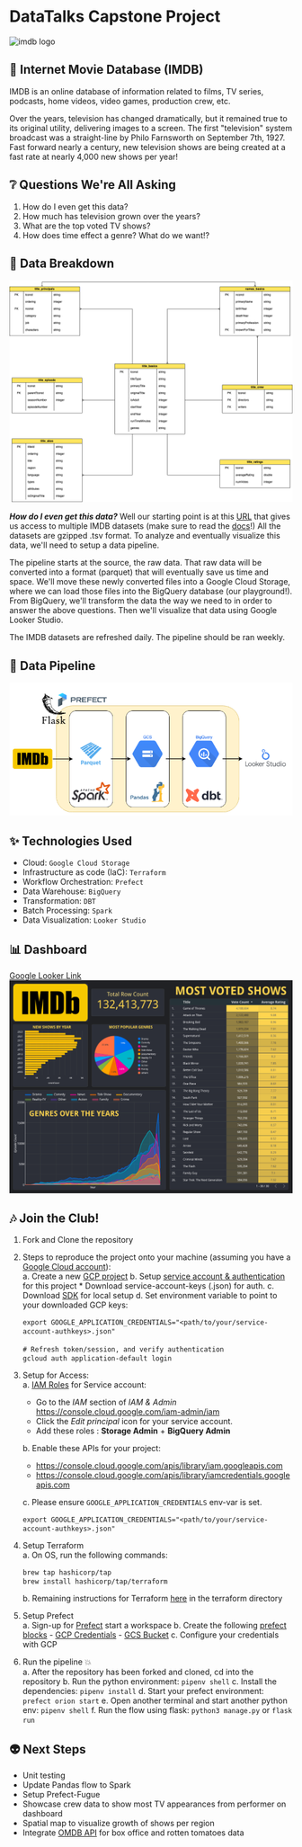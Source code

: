 # DataTalks Capstone Project
![imdb logo](https://upload.wikimedia.org/wikipedia/commons/thumb/6/69/IMDB_Logo_2016.svg/575px-IMDB_Logo_2016.svg.png?20200406194337)

## :movie_camera: Internet Movie Database (IMDB)

IMDB is an online database of information related to films, TV series, podcasts, home videos, video games, production crew, etc.

Over the years, television has changed dramatically, but it remained true to its original utility, delivering images to a screen. The first "television" system broadcast was a straight-line by Philo Farnsworth on September 7th, 1927. Fast forward nearly a century, new television shows are being created at a fast rate at nearly 4,000 new shows per year!

## :grey_question: Questions We're All Asking
1. How do I even get this data?
2. How much has television grown over the years?
3. What are the top voted TV shows?
4. How does time effect a genre? What do we want!?

## :diamond_shape_with_a_dot_inside: Data Breakdown
![erd](images/imdb-erd.png)

***How do I even get this data?*** Well our starting point is at this [URL](https://datasets.imdbws.com/) that gives us access to multiple IMDB datasets (make sure to read the [docs](https://www.imdb.com/interfaces/)!) All the datasets are gzipped .tsv format. To analyze and eventually visualize this data, we'll need to setup a data pipeline.

The pipeline starts at the source, the raw data. That raw data will be converted into a format (parquet) that will eventually save us time and space. We'll move these newly converted files into a Google Cloud Storage, where we can load those files into the BigQuery database (our playground!). From BigQuery, we'll transform the data the way we need to in order to answer the above questions. Then we'll visualize that data using Google Looker Studio.

The IMDB datasets are refreshed daily. The pipeline should be ran weekly.

## :station: Data Pipeline
![pipeline](images/data_pipeline.png)

## :sparkles: Technologies Used
- Cloud: `Google Cloud Storage`
- Infrastructure as code (IaC): `Terraform`
- Workflow Orchestration: `Prefect`
- Data Warehouse: `BigQuery`
- Transformation: `DBT`
- Batch Processing: `Spark`
- Data Visualization: `Looker Studio`

## :bar_chart: Dashboard
[Google Looker Link](https://lookerstudio.google.com/reporting/057d04ba-879a-4b4a-9f5c-d9e7a1537464)
![dashboard](images/looker.png)

## :notes: Join the Club!
1. Fork and Clone the repository
   
2. Steps to reproduce the project onto your machine (assuming you have a [Google Cloud account](https://cloud.google.com/free)): \
    a. Create a new [GCP project](https://console.cloud.google.com/cloud-resource-manager)
    b. Setup [service account & authentication](https://cloud.google.com/docs/authentication/getting-started) for this project
       * Download service-account-keys (.json) for auth.
    c. Download [SDK](https://cloud.google.com/sdk/docs/quickstart) for local setup
    d. Set environment variable to point to your downloaded GCP keys:
      ```shell
      export GOOGLE_APPLICATION_CREDENTIALS="<path/to/your/service-account-authkeys>.json"
      
      # Refresh token/session, and verify authentication
      gcloud auth application-default login
      ```

3. Setup for Access: \
    a. [IAM Roles](https://cloud.google.com/storage/docs/access-control/iam-roles) for Service account:
    * Go to the *IAM* section of *IAM & Admin* https://console.cloud.google.com/iam-admin/iam
    * Click the *Edit principal* icon for your service account.
    * Add these roles : **Storage Admin** + **BigQuery Admin**
    
    b. Enable these APIs for your project:
    * https://console.cloud.google.com/apis/library/iam.googleapis.com
    * https://console.cloud.google.com/apis/library/iamcredentials.googleapis.com
    
    c. Please ensure `GOOGLE_APPLICATION_CREDENTIALS` env-var is set.
    ```shell
    export GOOGLE_APPLICATION_CREDENTIALS="<path/to/your/service-account-authkeys>.json"
    ```

4. Setup Terraform \
    a. On OS, run the following commands:
    ```
    brew tap hashicorp/tap
    brew install hashicorp/tap/terraform
    ```
    b. Remaining instructions for Terraform [here](https://github.com/Trizzlenova/datatalks-imdb-capstone/tree/main/terraform) in the terraform directory

6. Setup Prefect \
    a. Sign-up for [Prefect](https://app.prefect.cloud/auth/login) start a workspace
    b. Create the following [prefect blocks](https://docs.prefect.io/latest/concepts/blocks/)
        - [GCP Credentials](https://prefecthq.github.io/prefect-gcp/)
        - [GCS Bucket](https://prefecthq.github.io/prefect-gcp/cloud_storage/#prefect_gcp.cloud_storage.GcsBucket)
    c. Configure your credentials with GCP

7. Run the pipeline :boom: \
    a. After the repository has been forked and cloned, cd into the repository
    b. Run the python environment: `pipenv shell`
    c. Install the dependencies: `pipenv install`
    d. Start your prefect environment: `prefect orion start`
    e. Open another terminal and start another python env: `pipenv shell`
    f. Run the flow using flask: `python3 manage.py` or `flask run`

## :alien: Next Steps
- Unit testing
- Update Pandas flow to Spark
- Setup Prefect-Fugue
- Showcase crew data to show most TV appearances from performer on dashboard
- Spatial map to visualize growth of shows per region
- Integrate [OMDB API](https://www.omdbapi.com/) for box office and rotten tomatoes data